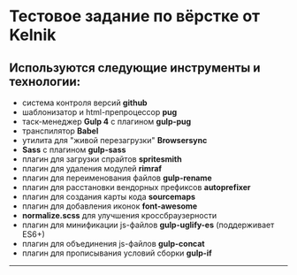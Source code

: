 # Тестовое задание по вёрстке от Kelnik


## Используются следующие инструменты и технологии:
* система контроля версий **github**
* шаблонизатор и html-препроцессор **pug**
* таск-менеджер **Gulp 4** c плагином **gulp-pug**
* транспилятор **Babel**
* утилита для "живой перезагрузки" **Browsersync**
* **Sass** с плагином **gulp-sass**
* плагин для загрузки спрайтов **spritesmith**
* плагин для удаления модулей **rimraf**
* плагин для переименования файлов **gulp-rename**
* плагин для расстановки вендорных префиксов **autoprefixer**
* плагин для создания карты кода **sourcemaps**
* плагин для добавления иконок **font-awesome**
* **normalize.scss** для улучшения кроссбраузерности
* плагин для минификации js-файлов **gulp-uglify-es** (поддерживает ES6+)
* плагин для объединения js-файлов **gulp-concat**
* плагин для прописывания условий сборки **gulp-if**

---
